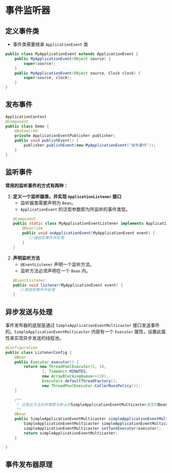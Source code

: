 # 事件监听器

## 定义事件类
- 事件类需要继承 `ApplicationEvent` 类
```java
public class MyApplicationEvent extends ApplicationEvent {
    public MyApplicationEvent(Object source) {
        super(source);
    }
    public MyApplicationEvent(Object source, Clock clock) {
        super(source, clock);
    }
}
```

## 发布事件
```java
ApplicationContext
@Component
public class Demo {
    @Autowired
    private ApplicationEventPublisher publisher;
    public void publishEvent() {
        publisher.publishEvent(new MyApplicationEvent("发布事件"));
    }
}
```

## 监听事件
**常用的监听事件的方式有两种：**
1. **定义一个监听器类，并实现 `ApplicationListener` 接口**
   - 监听器类需要声明为 `Bean`。
   - `ApplicationEvent` 的泛型参数即为所监听的事件类型。
   ```java
   @Component
   public static class MyApplicationEventListener implements ApplicationListener<MyApplicationEvent> {
       @Override
       public void onApplicationEvent(MyApplicationEvent event) {
          //接收到事件并处理
       }
   }
   ```
2. **声明监听方法**
   - `@EventListener` 声明一个监听方法。
   - 监听方法必须声明在一个 `Bean` 内。
   ```java
   @EventListener
   public void listener(MyApplicationEvent event) {
      //接收到事件并处理
   }
   ```

## 异步发送与处理
事件发布器的底层是通过 `SimpleApplicationEventMulticaster` 接口发送事件的。`SimpleApplicationEventMulticaster` 内部有一个 `Executor` 属性，设置此属性来实现异步发送的线程池。
```java
@Configuration
public class ListenerConfig {
    @Bean
    public Executor executor() {
        return new ThreadPoolExecutor(5, 10, 
                1, TimeUnit.MINUTES, 
                new ArrayBlockingQueue<>(20), 
                Executors.defaultThreadFactory(), 
                new ThreadPoolExecutor.CallerRunsPolicy());
    }

    /**
     * 注意此方法名称需要与默认的SimpleApplicationEventMulticaster类型的Bean的名字相同才能覆盖默认的bean，不同springboot版本，这个bean名字可能不同
     */
    @Bean
    public SimpleApplicationEventMulticaster simpleApplicationEventMulticaster(@Qualifier("executor") Executor executor) {
        SimpleApplicationEventMulticaster simpleApplicationEventMulticaster = new SimpleApplicationEventMulticaster();
        simpleApplicationEventMulticaster.setTaskExecutor(executor);
        return simpleApplicationEventMulticaster;
    }

}
```

## 事件发布器原理
```java
```
